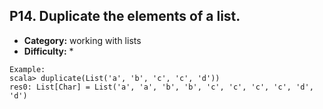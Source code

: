 ## P14. Duplicate the elements of a list.

- **Category:** working with lists
- **Difficulty:** *

```
Example:
scala> duplicate(List('a', 'b', 'c', 'c', 'd'))
res0: List[Char] = List('a', 'a', 'b', 'b', 'c', 'c', 'c', 'c', 'd', 'd')
```